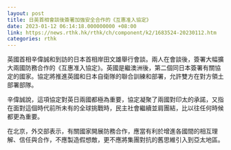 ```yaml
---
layout: post
title: 日英首相會談後簽署加強安全合作的《互惠准入協定》
date: 2023-01-12 06:14:18.000000000 +08:00
link: https://news.rthk.hk/rthk/ch/component/k2/1683524-20230112.htm
categories: rthk
---
```


英國首相辛偉誠和到訪的日本首相岸田文雄舉行會談。兩人在會談後，簽署大幅擴大兩國防務合作的《互惠准入協定》。英國是繼澳洲後，第二個同日本簽署有關協定的國家。協定將推進英國和日本自衛隊的聯合訓練和部署，允許雙方在對方領土部署部隊。

辛偉誠說，這項協定對英日兩國都極為重要，協定凝聚了兩國對印太的承諾，又指在面對這個時代前所未有的全球挑戰時，民主社會繼續並肩團結，比以往任何時候都更為重要。

在北京，外交部表示，有關國家開展防務合作，應當有利於增進各國間的相互理解、信任與合作，不應製造假想敵，更不應將集團對抗的舊思維引入到亞太地區。
